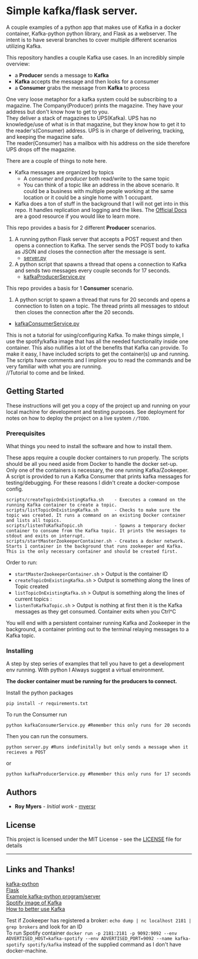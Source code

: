 # Simple kafka/flask server.  

A couple examples of a python app that makes use of Kafka in a docker container, Kafka-python python library, and Flask as a webserver. The intent is to have several branches to cover multiple different scenarios utilizing Kafka.
  
This repository handles a couple Kafka use cases. In an incredibly simple overview:  
 * a __Producer__ sends a message to __Kafka__ 
 * __Kafka__ accepts the message and then looks for a consumer
 * a __Consumer__ grabs the message from __Kafka__ to process  

One very loose metaphor for a kafka system could be subscribing to a magazine. The Company(Producer) prints the magazine. They have your address but don't know how to get to you.  
They deliver a stack of magazines to UPS(Kafka). UPS has no knowledge/use of what is in that magazine, but they know how to get it to the reader's(Consumer) address. UPS is in charge of delivering, tracking, and keeping the magazine safe.  
The reader(Consumer) has a mailbox with his address on the side therefore UPS drops off the magazine.

There are a couple of things to note here. 
 * Kafka messages are organized by topics 
   * A _consumer_ and _producer_ both read/write to the same topic
   * You can think of a topic like an address in the above scenario. It could be a business with multiple people working at the same location or it could be a single home with 1 occupant.
 * Kafka does a ton of stuff in the background that I will not get into in this repo. It handles replication and logging and the likes. The [Official Docs](https://kafka.apache.org/) are a good resource if you would like to learn more.  

This repo provides a basis for 2 different __Producer__ scenarios.  
 1. A running python Flask server that accepts a POST request and then opens a connection to Kafka. The server sends the POST body to kafka as JSON and closes the connection after the message is sent. 
    * [server.py](server.py)
 2. A python script that spawns a thread that opens a connection to Kafka and sends two messages every couple seconds for 17 seconds.  
    * [kafkaProducerService.py](kafkaProducerService.py)

This repo provides a basis for 1 __Consumer__ scenario.  
 1. A python script to spawn a thread that runs for 20 seconds and opens a connection to listen on a topic. The thread prints all messages to stdout then closes the connection after the 20 seconds.  
   * [kafkaConsumerService.py](kafkaConsumerService.py)  

This is not a tutorial for using/configuring Kafka. To make things simple, I use the spotify/kafka image that has all the needed functionality inside one container. This also nullifies a lot of the benefits that Kafka can provide. To make it easy, I have included scripts to get the container(s) up and running. The scripts have comments and I implore you to read the commands and be very familiar with what you are running.  
//Tutorial to come and be linked.


## Getting Started

These instructions will get you a copy of the project up and running on your local machine for development and testing purposes. See deployment for notes on how to deploy the project on a live system `//TODO`.

### Prerequisites

What things you need to install the software and how to install them.  

These apps require a couple docker containers to run properly. The scripts should be all you need aside from Docker to handle the docker set-up.  
Only one of the containers is necessary, the one running Kafka/Zookeeper. A script is provided to run a Kafka Consumer that prints kafka messages for testing/debugging. For these reasons I didn't create a docker-compose config.  
```  
scripts/createTopicOnExistingKafka.sh    - Executes a command on the running Kafka container to create a topic.
scripts/listTopicOnExistingKafka.sh      - Checks to make sure the topic was created. It runs a command on an existing Docker container and lists all topics.
scripts/listenToKafkaTopic.sh            - Spawns a temporary docker container to consume from the Kafka topic. It prints the messages to stdout and exits on interrupt. 
scripts/startMasterZookeeperContainer.sh - Creates a docker network. Starts 1 container in the background that runs zookeeper and Kafka. This is the only necessary container and should be created first.  
```  

Order to run:
 * `startMasterZookeeperContainer.sh` > Output is the container ID
 * `createTopicOnExistingKafka.sh` > Output is something along the lines of Topic created
 * `listTopicOnExistingKafka.sh` > Output is something along the lines of current topics : <topic>
 * `listenToKafkaTopic.sh` > Output is nothing at first then it is the Kafka messages as they get consumed. Container exits when you Ctrl^C  

You will end with a persistent container running Kafka and Zookeeper in the background, a container printing out to the terminal relaying messages to a Kafka topic.  

### Installing

A step by step series of examples that tell you have to get a development env running. With python I Always suggest a virtual environment.  

__The docker container must be running for the producers to connect.__

Install the python packages

```
pip install -r requirements.txt
```  

To run the Consumer run  
```  
python kafkaConsumerService.py #Remember this only runs for 20 seconds
```  

Then you can run the consumers.

```
python server.py #Runs indefinitally but only sends a message when it recieves a POST
```  
or  
```  
python kafkaProducerService.py #Remember this only runs for 17 seconds
```




## Authors

* **Roy Myers** - *Initial work* - [myersr](https://github.com/myersr)


## License

This project is licensed under the MIT License - see the [LICENSE](LICENSE) file for details

----
## Links and Thanks!
[kafka-python](http://kafka-python.readthedocs.io/en/master/)   
[Flask](http://flask.pocoo.org/)   
[Example kafka-python program/server](https://github.com/dpkp/kafka-python/blob/master/example.py)    
[Spotify image of Kafka](https://hub.docker.com/r/spotify/kafka/)   
[How to better use Kafka](https://gist.github.com/abacaphiliac/f0553548f9c577214d16290c2e751071)



Test if Zookeeper has registered a broker: `echo dump | nc localhost 2181 | grep brokers` and look for an ID   
To run Spotify container `docker run -p 2181:2181 -p 9092:9092 --env ADVERTISED_HOST=kafka-spotify --env ADVERTISED_PORT=9092 --name kafka-spotify spotify/kafka` instead of the supplied command as I don't have docker-machine.
